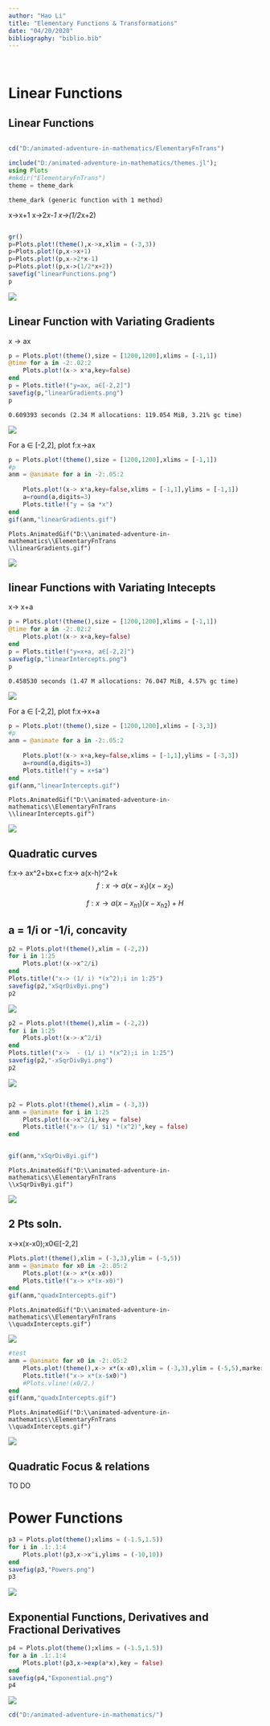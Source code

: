 ```yaml
---
author: "Hao Li"
title: "Elementary Functions & Transformations"
date: "04/20/2020"
bibliography: "biblio.bib"
---
```


​

# Linear Functions

## Linear Functions


```julia

cd("D:/animated-adventure-in-mathematics/ElementaryFnTrans")

include("D:/animated-adventure-in-mathematics/themes.jl");
using Plots
#mkdir("ElementaryFnTrans")
theme = theme_dark
```

```
theme_dark (generic function with 1 method)
```




x->x+1
x->2*x-1
x->(1/2*x+2)

```julia

gr()
p=Plots.plot!(theme(),x->x,xlim = (-3,3))
p=Plots.plot!(p,x->x+1)
p=Plots.plot!(p,x->2*x-1)
p=Plots.plot!(p,x->(1/2*x+2))
savefig("linearFunctions.png")
p
```

![](figures/ElementaryFnTrans_2_1.png)



## Linear Function with Variating Gradients


x → ax

```julia
p = Plots.plot!(theme(),size = [1200,1200],xlims = [-1,1])
@time for a in -2:.02:2
    Plots.plot!(x-> x*a,key=false)
end
p = Plots.title!("y=ax, a∈[-2,2]")
savefig(p,"linearGradients.png")
p
```

```
0.609393 seconds (2.34 M allocations: 119.054 MiB, 3.21% gc time)
```


![](figures/ElementaryFnTrans_3_1.png)



For a ∈ [-2,2], plot f:x→ax

```julia
p = Plots.plot!(theme(),size = [1200,1200],xlims = [-1,1])
#p
anm = @animate for a in -2:.05:2
    
    Plots.plot!(x-> x*a,key=false,xlims = [-1,1],ylims = [-1,1])
    a=round(a,digits=3)
    Plots.title!("y = $a *x")
end
gif(anm,"linearGradients.gif")
```

```
Plots.AnimatedGif("D:\\animated-adventure-in-mathematics\\ElementaryFnTrans
\\linearGradients.gif")
```





![](linearGradients.gif)
## linear Functions with Variating Intecepts

x→ x+a

```julia
p = Plots.plot!(theme(),size = [1200,1200],xlims = [-1,1])
@time for a in -2:.02:2
    Plots.plot!(x-> x+a,key=false)
end
p = Plots.title!("y=x+a, a∈[-2,2]")
savefig(p,"linearIntercepts.png")
p
```

```
0.458530 seconds (1.47 M allocations: 76.047 MiB, 4.57% gc time)
```


![](figures/ElementaryFnTrans_5_1.png)


For a ∈ [-2,2], plot f:x→x+a

```julia
p = Plots.plot!(theme(),size = [1200,1200],xlims = [-3,3])
#p
anm = @animate for a in -2:.05:2
    
    Plots.plot!(x-> x+a,key=false,xlims = [-1,1],ylims = [-3,3])
    a=round(a,digits=3)
    Plots.title!("y = x+$a")
end
gif(anm,"linearIntercepts.gif")
```

```
Plots.AnimatedGif("D:\\animated-adventure-in-mathematics\\ElementaryFnTrans
\\linearIntercepts.gif")
```






![](linearIntercepts.gif)

## Quadratic curves

f:x→ ax^2+bx+c
f:x→ a(x-h)^2+k
$$
f:x\rightarrow a(x-x_1)(x-x_2)
$$

$$
f:x\rightarrow a(x-x_{h1})(x-x_{h2})+H
$$


## a = 1/i or -1/i, concavity

```julia
p2 = Plots.plot!(theme(),xlim = (-2,2))
for i in 1:25
    Plots.plot!(x->x^2/i)
end
Plots.title!("x-> (1/ i) *(x^2);i in 1:25")
savefig(p2,"xSqrDivByi.png")
p2
```

![](figures/ElementaryFnTrans_7_1.png)

```julia
p2 = Plots.plot!(theme(),xlim = (-2,2))
for i in 1:25
    Plots.plot!(x->-x^2/i)
end
Plots.title!("x->  - (1/ i) *(x^2);i in 1:25")
savefig(p2,"-xSqrDivByi.png")
p2
```

![](figures/ElementaryFnTrans_8_1.png)

```julia

p2 = Plots.plot!(theme(),xlim = (-3,3))
anm = @animate for i in 1:25
    Plots.plot!(x->x^2/i,key = false)
    Plots.title!("x-> (1/ $i) *(x^2)",key = false)
end


gif(anm,"xSqrDivByi.gif")
```

```
Plots.AnimatedGif("D:\\animated-adventure-in-mathematics\\ElementaryFnTrans
\\xSqrDivByi.gif")
```





![](xSqrDivByi.gif)

## 2 Pts soln.

x→x(x-x0);x0∈[-2,2]

```julia
Plots.plot!(theme(),xlim = (-3,3),ylim = (-5,5))
anm = @animate for x0 in -2:.05:2
    Plots.plot!(x-> x*(x-x0))
    Plots.title!("x-> x*(x-x0)")
end
gif(anm,"quadxIntercepts.gif")
```

```
Plots.AnimatedGif("D:\\animated-adventure-in-mathematics\\ElementaryFnTrans
\\quadxIntercepts.gif")
```




![](quadxIntercepts.gif)



```julia
#test
anm = @animate for x0 in -2:.05:2
    Plots.plot!(theme(),x-> x*(x-x0),xlim = (-3,3),ylim = (-5,5),markeralpha = .5)
    Plots.title!("x-> x*(x-$x0)")
    #Plots.vline!(x0/2.)
end
gif(anm,"quadxIntercepts.gif")
```

```
Plots.AnimatedGif("D:\\animated-adventure-in-mathematics\\ElementaryFnTrans
\\quadxIntercepts.gif")
```





![](quadxIntercepts.gif)
## Quadratic Focus & relations

TO DO

# Power Functions

```julia
p3 = Plots.plot(theme();xlims = (-1.5,1.5))
for i in .1:.1:4
    Plots.plot!(p3,x->x^i,ylims = (-10,10))
end
savefig(p3,"Powers.png")
p3
```

![](figures/ElementaryFnTrans_12_1.png)




## Exponential Functions, Derivatives and Fractional Derivatives


```julia
p4 = Plots.plot(theme();xlims = (-1.5,1.5))
for a in .1:.1:4
    Plots.plot!(p3,x->exp(a*x),key = false)
end
savefig(p4,"Exponential.png")
p4
```

![](figures/ElementaryFnTrans_13_1.png)

```julia
cd("D:/animated-adventure-in-mathematics/")
```

